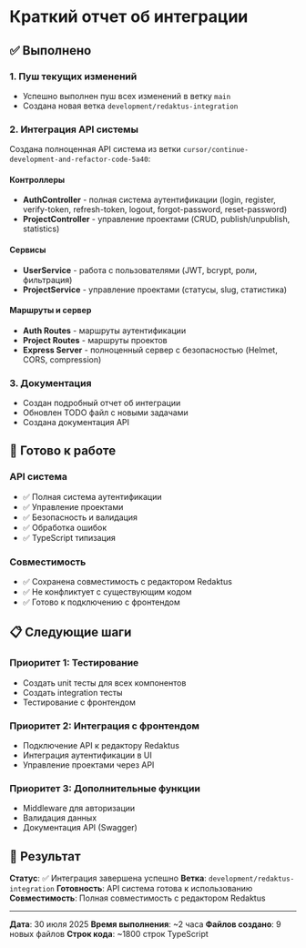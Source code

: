 # Краткий отчет об интеграции

## ✅ Выполнено

### 1. Пуш текущих изменений
- Успешно выполнен пуш всех изменений в ветку `main`
- Создана новая ветка `development/redaktus-integration`

### 2. Интеграция API системы
Создана полноценная API система из ветки `cursor/continue-development-and-refactor-code-5a40`:

#### Контроллеры
- **AuthController** - полная система аутентификации (login, register, verify-token, refresh-token, logout, forgot-password, reset-password)
- **ProjectController** - управление проектами (CRUD, publish/unpublish, statistics)

#### Сервисы
- **UserService** - работа с пользователями (JWT, bcrypt, роли, фильтрация)
- **ProjectService** - управление проектами (статусы, slug, статистика)

#### Маршруты и сервер
- **Auth Routes** - маршруты аутентификации
- **Project Routes** - маршруты проектов
- **Express Server** - полноценный сервер с безопасностью (Helmet, CORS, compression)

### 3. Документация
- Создан подробный отчет об интеграции
- Обновлен TODO файл с новыми задачами
- Создана документация API

## 🔄 Готово к работе

### API система
- ✅ Полная система аутентификации
- ✅ Управление проектами
- ✅ Безопасность и валидация
- ✅ Обработка ошибок
- ✅ TypeScript типизация

### Совместимость
- ✅ Сохранена совместимость с редактором Redaktus
- ✅ Не конфликтует с существующим кодом
- ✅ Готово к подключению с фронтендом

## 📋 Следующие шаги

### Приоритет 1: Тестирование
- Создать unit тесты для всех компонентов
- Создать integration тесты
- Тестирование с фронтендом

### Приоритет 2: Интеграция с фронтендом
- Подключение API к редактору Redaktus
- Интеграция аутентификации в UI
- Управление проектами через API

### Приоритет 3: Дополнительные функции
- Middleware для авторизации
- Валидация данных
- Документация API (Swagger)

## 🎯 Результат

**Статус**: ✅ Интеграция завершена успешно
**Ветка**: `development/redaktus-integration`
**Готовность**: API система готова к использованию
**Совместимость**: Полная совместимость с редактором Redaktus

---

**Дата**: 30 июля 2025
**Время выполнения**: ~2 часа
**Файлов создано**: 9 новых файлов
**Строк кода**: ~1800 строк TypeScript 